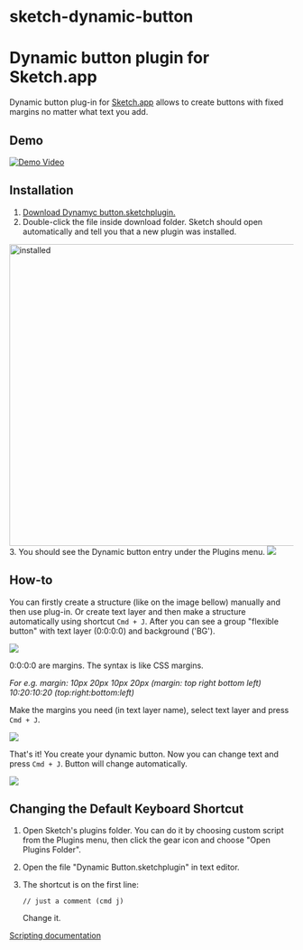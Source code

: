 sketch-dynamic-button
=====================

# Dynamic button plugin for Sketch.app

Dynamic button plug-in for [Sketch.app](http://bohemiancoding.com/sketch/) allows to create buttons with fixed margins no matter what text you add. 

## Demo

[![Demo Video](https://dl.dropboxusercontent.com/u/1909742/sketch-plugin/thumb.png)](http://www.youtube.com/watch?v=ZJCYUCU7YxQ)

## Installation
1. [Download Dynamyc button.sketchplugin.](https://github.com/ddwht/sketch-dynamic-button/archive/master.zip)
2. Double-click the file inside download folder. Sketch should open automatically and tell you that a new plugin was installed.
  <img src="https://dl.dropboxusercontent.com/u/1909742/sketch-plugin/success.png" alt="installed" width="534" />
3. You should see the Dynamic button entry under the Plugins menu. 
 
  <img src="https://dl.dropboxusercontent.com/u/1909742/sketch-plugin/dropdown.png"/>


## How-to
You can firstly create a structure (like on the image bellow) manually and then use plug-in. Or create text layer and then make a structure automatically using shortcut `Cmd + J`. After you can see a group "flexible button" with text layer (0:0:0:0) and background ('BG').

<img src="https://dl.dropboxusercontent.com/u/1909742/sketch-plugin/2step.png"/>

0:0:0:0 are margins. The syntax is like CSS margins.

*For e.g. 
margin: 10px 20px 10px 20px (margin: top right bottom left)
10:20:10:20 (top:right:bottom:left)*

Make the margins you need (in text layer name), select text layer and press `Cmd + J`.

<img src="https://dl.dropboxusercontent.com/u/1909742/sketch-plugin/3step.png"/>

That's it! You create your dynamic button. Now you can change text and press `Cmd + J`. Button will change automatically.

<img src="https://dl.dropboxusercontent.com/u/1909742/sketch-plugin/4step.png"/>

## Changing the Default Keyboard Shortcut

1. Open Sketch's plugins folder. You can do it by choosing
   custom script from the Plugins menu, then click the gear icon and
choose "Open Plugins Folder".
2. Open the file "Dynamic Button.sketchplugin" in text
   editor.
3. The shortcut is on the first line:

    ```
    // just a comment (cmd j)
    ```
    
    Change it.
    
[Scripting documentation](http://bohemiancoding.com/sketch/scripting/)







